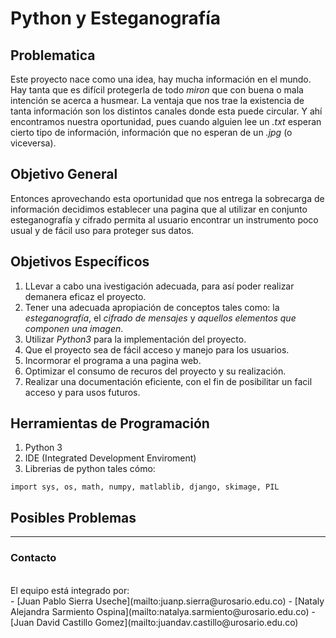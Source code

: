 # Python y Esteganografía



## Problematica

Este proyecto nace como una idea, hay mucha información en el mundo. Hay tanta que es difícil protegerla de todo _miron_ que con buena o mala intención se acerca a husmear. La ventaja que nos trae la existencia de tanta información son los distintos canales donde esta puede circular. Y ahí encontramos nuestra oportunidad, pues cuando alguien lee un _.txt_ esperan cierto tipo de información, información que no esperan de un _.jpg_ (o viceversa).


## Objetivo General

Entonces aprovechando esta oportunidad que nos entrega la sobrecarga de información decidimos establecer una pagina que al utilizar en conjunto esteganografía y cifrado permita al usuario encontrar un instrumento poco usual y de fácil uso para proteger sus datos.


## Objetivos Específicos

1. LLevar a cabo una ivestigación adecuada, para así poder realizar demanera eficaz el proyecto.  
2. Tener una adecuada apropiación de conceptos tales como: la _esteganografía_, el _cifrado de mensajes_  y _aquellos elementos que componen una imagen_.
3. Utilizar _Python3_ para la implementación del proyecto.
4. Que el proyecto sea de fácil acceso y manejo para los usuarios.
5. Incormorar el programa a una pagina web.
6. Optimizar el consumo de recuros del proyecto y su realización.
7. Realizar una documentación eficiente, con el fin de posibilitar un facil acceso y para usos futuros.


## Herramientas de Programación

1. Python 3
2. IDE (Integrated Development Enviroment)
3. Librerias de python tales cómo:
  ```
  import sys, os, math, numpy, matlablib, django, skimage, PIL
  ```


## Posibles Problemas




---
### Contacto
<br/>
El equipo está integrado por:
<br/>
- [Juan Pablo Sierra Useche](mailto:juanp.sierra@urosario.edu.co)
- [Nataly Alejandra Sarmiento Ospina](mailto:natalya.sarmiento@urosario.edu.co)
- [Juan David Castillo Gomez](mailto:juandav.castillo@urosario.edu.co)
